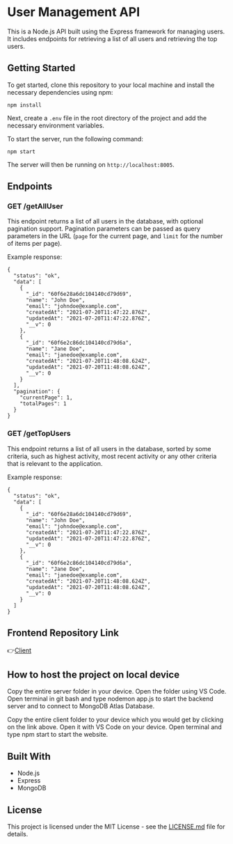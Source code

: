 # User Management API

This is a Node.js API built using the Express framework for managing users. It includes endpoints for retrieving a list of all users and retrieving the top users.

## Getting Started

To get started, clone this repository to your local machine and install the necessary dependencies using npm:

```
npm install
```

Next, create a `.env` file in the root directory of the project and add the necessary environment variables.

To start the server, run the following command:

```
npm start
```

The server will then be running on `http://localhost:8005`.

## Endpoints

### GET /getAllUser

This endpoint returns a list of all users in the database, with optional pagination support. Pagination parameters can be passed as query parameters in the URL (`page` for the current page, and `limit` for the number of items per page).

Example response:
```
{
  "status": "ok",
  "data": [
    {
      "_id": "60f6e28a6dc104140cd79d69",
      "name": "John Doe",
      "email": "johndoe@example.com",
      "createdAt": "2021-07-20T11:47:22.876Z",
      "updatedAt": "2021-07-20T11:47:22.876Z",
      "__v": 0
    },
    {
      "_id": "60f6e2c86dc104140cd79d6a",
      "name": "Jane Doe",
      "email": "janedoe@example.com",
      "createdAt": "2021-07-20T11:48:08.624Z",
      "updatedAt": "2021-07-20T11:48:08.624Z",
      "__v": 0
    }
  ],
  "pagination": {
    "currentPage": 1,
    "totalPages": 1
  }
}
```

### GET /getTopUsers

This endpoint returns a list of all users in the database, sorted by some criteria, such as highest activity, most recent activity or any other criteria that is relevant to the application.

Example response:
```
{
  "status": "ok",
  "data": [
    {
      "_id": "60f6e28a6dc104140cd79d69",
      "name": "John Doe",
      "email": "johndoe@example.com",
      "createdAt": "2021-07-20T11:47:22.876Z",
      "updatedAt": "2021-07-20T11:47:22.876Z",
      "__v": 0
    },
    {
      "_id": "60f6e2c86dc104140cd79d6a",
      "name": "Jane Doe",
      "email": "janedoe@example.com",
      "createdAt": "2021-07-20T11:48:08.624Z",
      "updatedAt": "2021-07-20T11:48:08.624Z",
      "__v": 0
    }
  ]
}
```

## Frontend Repository Link

👉[Client](https://github.com/kundu-baivab/api_data-fetch-client.git)

## How to host the project on local device

Copy the entire server folder in your device.
Open the folder using VS Code.
Open terminal in git bash and type nodemon app.js to start the backend server and to connect to MongoDB Atlas Database.

Copy the entire client folder to your device which you would get by clicking on the link above.
Open it with VS Code on your device.
Open terminal and type npm start to start the website.

## Built With

- Node.js
- Express
- MongoDB

## License

This project is licensed under the MIT License - see the [LICENSE.md](LICENSE.md) file for details.
```
